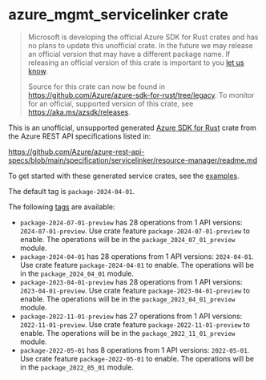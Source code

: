 # azure_mgmt_servicelinker crate

> Microsoft is developing the official Azure SDK for Rust crates and has no plans to update this unofficial crate.
> In the future we may release an official version that may have a different package name.
> If releasing an official version of this crate is important to you [let us know](https://github.com/Azure/azure-sdk-for-rust/issues/new/choose).
>
> Source for this crate can now be found in <https://github.com/Azure/azure-sdk-for-rust/tree/legacy>.
> To monitor for an official, supported version of this crate, see <https://aka.ms/azsdk/releases>.

This is an unofficial, unsupported generated [Azure SDK for Rust](https://github.com/Azure/azure-sdk-for-rust/tree/legacy) crate from the Azure REST API specifications listed in:

https://github.com/Azure/azure-rest-api-specs/blob/main/specification/servicelinker/resource-manager/readme.md

To get started with these generated service crates, see the [examples](https://github.com/Azure/azure-sdk-for-rust/blob/legacy/services/README.md#examples).

The default tag is `package-2024-04-01`.

The following [tags](https://github.com/Azure/azure-sdk-for-rust/blob/legacy/services/tags.md) are available:

- `package-2024-07-01-preview` has 28 operations from 1 API versions: `2024-07-01-preview`. Use crate feature `package-2024-07-01-preview` to enable. The operations will be in the `package_2024_07_01_preview` module.
- `package-2024-04-01` has 28 operations from 1 API versions: `2024-04-01`. Use crate feature `package-2024-04-01` to enable. The operations will be in the `package_2024_04_01` module.
- `package-2023-04-01-preview` has 28 operations from 1 API versions: `2023-04-01-preview`. Use crate feature `package-2023-04-01-preview` to enable. The operations will be in the `package_2023_04_01_preview` module.
- `package-2022-11-01-preview` has 27 operations from 1 API versions: `2022-11-01-preview`. Use crate feature `package-2022-11-01-preview` to enable. The operations will be in the `package_2022_11_01_preview` module.
- `package-2022-05-01` has 8 operations from 1 API versions: `2022-05-01`. Use crate feature `package-2022-05-01` to enable. The operations will be in the `package_2022_05_01` module.